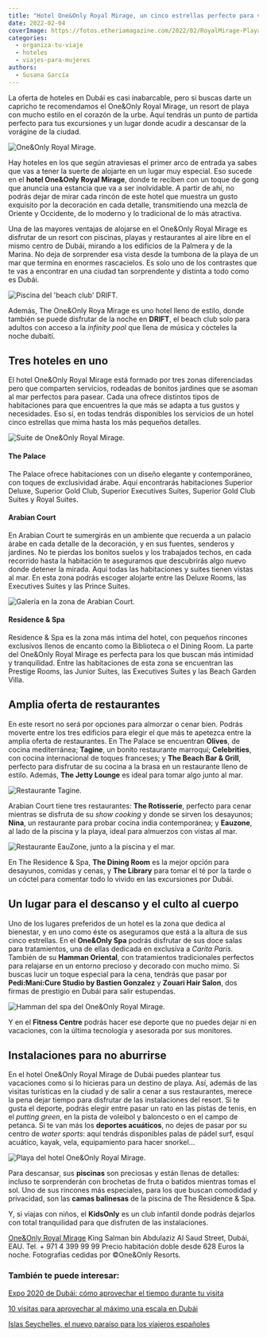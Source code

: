 ```yaml
---
title: "Hotel One&Only Royal Mirage, un cinco estrellas perfecto para vivir Dubái con estilo"
date: 2022-02-04
coverImage: https://fotos.etheriamagazine.com/2022/02/RoyalMirage-Playa.jpg
categories: 
  - organiza-tu-viaje
  - hoteles
  - viajes-para-mujeres
authors: 
  - Susana García
---
```


La oferta de hoteles en Dubái es casi inabarcable, pero si buscas darte un capricho te recomendamos el One&Only Royal Mirage, un resort de playa con mucho estilo en el corazón de la urbe. Aquí tendrás un punto de partida perfecto para tus excursiones y un lugar donde acudir a descansar de la vorágine de la ciudad.

![One&Only Royal Mirage.](https://fotos.etheriamagazine.com/2022/02/RoyalMirage-entrada.jpg "One&Only Royal Mirage.")

Hay hoteles en los que según atraviesas el primer arco de entrada ya sabes que vas a 
tener la suerte de alojarte en un lugar muy especial. Eso sucede en el **hotel One&Only 
Royal Mirage**, donde te reciben con un toque de gong que anuncia una estancia que va a 
ser inolvidable. A partir de ahí, no podrás dejar de mirar cada rincón de este hotel que 
muestra un gusto exquisito por la decoración en cada detalle, transmitiendo una mezcla 
de Oriente y Occidente, de lo moderno y lo tradicional de lo más atractiva. 

Una de las mayores ventajas de alojarse en el One&Only Royal Mirage es disfrutar de un 
resort con piscinas, playas y restaurantes al aire libre en el mismo centro de Dubái, 
mirando a los edificios de la Palmera y de la Marina. No deja de sorprender esa vista 
desde la tumbona de la playa de un mar que termina en enormes rascacielos. Es solo uno 
de los contrastes que te vas a encontrar en una ciudad tan sorprendente y distinta a 
todo como es Dubái. 

![Piscina del 'beach club' DRIFT.](https://fotos.etheriamagazine.com/2022/02/RoyalMirage-Piscina-Drift.jpg "Piscina del 'beach club' DRIFT.")

Además, The One&Only Roya Mirage es uno hotel lleno de estilo, donde también se puede 
disfrutar de la noche en **DRIFT**, el beach club solo para adultos con acceso a la 
_infinity pool_ que llena de música y cócteles la noche dubaití. 

## Tres hoteles en uno

El hotel One&Only Royal Mirage está formado por tres zonas diferenciadas pero que 
comparten servicios, rodeadas de bonitos jardines que se asoman al mar perfectos para 
pasear. Cada una ofrece distintos tipos de habitaciones para que encuentres la que más 
se adapta a tus gustos y necesidades. Eso sí, en todas tendrás disponibles los servicios 
de un hotel cinco estrellas que mima hasta los más pequeños detalles. 

![Suite de One&Only Royal Mirage.](https://fotos.etheriamagazine.com/2022/02/RoyalMirage-Prince-Suite.jpg "Suite de One&Only Royal Mirage.")

#### The Palace

The Palace ofrece habitaciones con un diseño elegante y contemporáneo, con toques de 
exclusividad árabe. Aquí encontrarás habitaciones Superior Deluxe, Superior Gold Club, 
Superior Executives Suites, Superior Gold Club Suites y Royal Suites. 

#### Arabian Court

En Arabian Court te sumergirás en un ambiente que recuerda a un palacio árabe en cada 
detalle de la decoración, y en sus fuentes, senderos y jardines. No te pierdas los 
bonitos suelos y los trabajados techos, en cada recorrido hasta la habitación te 
aseguramos que descubrirás algo nuevo donde detener la mirada. Aquí todas las 
habitaciones y suites tienen vistas al mar. En esta zona podrás escoger alojarte entre 
las Deluxe Rooms, las Executives Suites y las Prince Suites. 

![Galería en la zona de Arabian Court.](https://fotos.etheriamagazine.com/2022/02/RoyalMirage-Arabian-Court-Grand-Gallery.jpg "Galería en la zona de Arabian Court.")

#### Residence & Spa

Residence & Spa es la zona más intima del hotel, con pequeños rincones exclusivos llenos 
de encanto como la Biblioteca o el Dining Room. La parte del One&Only Royal Mirage es 
perfecta para los que buscan más intimidad y tranquilidad. Entre las habitaciones de 
esta zona se encuentran las Prestige Rooms, las Junior Suites, las Executives Suites y 
las Beach Garden Villa. 

## Amplia oferta de restaurantes

En este resort no será por opciones para almorzar o cenar bien. Podrás moverte entre los 
tres edificios para elegir el que más te apetezca entre la amplia oferta de 
restaurantes. En The Palace se encuentran **Olives**, de cocina mediterránea; 
**Tagine**, un bonito restaurante marroquí; **Celebrities**, con cocina internacional de 
toques franceses; y **The Beach Bar & Grill**, perfecto para disfrutar de su cocina a la 
brasa en un restaurante lleno de estilo. Además, **The Jetty Lounge** es ideal para 
tomar algo junto al mar. 

![Restaurante Tagine.](https://fotos.etheriamagazine.com/2022/02/RoyalMirage-Tagine.jpg "Restaurante Tagine.")

Arabian Court tiene tres restaurantes: **The Rotisserie**, perfecto para cenar mientras 
se disfruta de su _show cooking_ y donde se sirven los desayunos; **Nina**, un 
restaurante para probar cocina india contemporánea; y **Eauzone**, al lado de la piscina 
y la playa, ideal para almuerzos con vistas al mar. 

![Restaurante EauZone, junto a la piscina y el mar.](https://fotos.etheriamagazine.com/2022/02/RoyalMirage-EauZone.jpg "Restaurante EauZone, junto a la piscina y el mar.")

En The Residence & Spa, **The Dining Room** es la mejor opción para desayunos, comidas y 
cenas, y **The Library** para tomar el té por la tarde o un cóctel para comentar todo lo 
vivido en las excursiones por Dubái. 

## Un lugar para el descanso y el culto al cuerpo

Uno de los lugares preferidos de un hotel es la zona que dedica al bienestar, y en uno 
como éste os aseguramos que está a la altura de sus cinco estrellas. En el **One&Only 
Spa** podrás disfrutar de sus doce salas para tratamientos, una de ellas dedicada en 
exclusiva a _Carita Paris_. También de su **Hamman Oriental**, con tratamientos 
tradicionales perfectos para relajarse en un entorno precioso y decorado con mucho mimo. 
Si buscas lucir un toque especial para la cena, tendrás que pasar por **Pedi:Mani:Cure 
Studio by Bastien Gonzalez** y **Zouari Hair Salon**, dos firmas de prestigio en Dubái 
para salir estupendas. 

![Hamman del spa del One&Only Royal Mirage.](https://fotos.etheriamagazine.com/2022/02/RoyalMirage-Spa-Hammam.jpg "Hamman del spa del One&Only Royal Mirage.")

Y en el **Fitness Centre** podrás hacer ese deporte que no puedes dejar ni en 
vacaciones, con la última tecnología y asesorada por sus monitores. 

## Instalaciones para no aburrirse

En el hotel One&Only Royal Mirage de Dubái puedes plantear tus vacaciones como si lo 
hicieras para un destino de playa. Así, además de las visitas turísticas en la ciudad y 
de salir a cenar a sus restaurantes, merece la pena dejar tiempo para disfrutar de las 
instalaciones del resort. Si te gusta el deporte, podrás elegir entre pasar un rato en 
las pistas de tenis, en el _putting green_, en la pista de voleibol y baloncesto o en el 
campo de petanca. Si te van más los **deportes acuáticos**, no dejes de pasar por su 
centro de _water sports_: aquí tendrás disponibles palas de pádel surf, esquí acuático, 
kayak, vela, equipamiento para hacer snorkel… 

![Playa del hotel One&Only Royal Mirage.](https://fotos.etheriamagazine.com/2022/02/RoyalMirage-Playa.jpg "Playa del hotel One&Only Royal Mirage.")

Para descansar, sus **piscinas** son preciosas y están llenas de detalles: incluso te 
sorprenderán con brochetas de fruta o batidos mientras tomas el sol. Uno de sus rincones 
más especiales, para los que buscan comodidad y privacidad, son las **camas balinesas** 
de la piscina de The Residence & Spa. 

Y, si viajas con niños, el **KidsOnly** es un club infantil donde podrás dejarlos con 
total tranquilidad para que disfruten de las instalaciones. 

[One&Only Royal Mirage](https://www.oneandonlyresorts.com/royal-mirage) King Salman bin 
Abdulaziz Al Saud Street, Dubái, EAU. Tel. + 971 4 399 99 99 Precio habitación doble 
desde 628 Euros la noche. Fotografías cedidas por ©One&Only Resorts. 

### También te puede interesar:

[Expo 2020 de Dubái: cómo aprovechar el tiempo durante tu 
visita](https://etheriamagazine.com/2021/12/20/visita-a-expo-2020-dubai/) 

[10 visitas para aprovechar al máximo una escala en 
Dubái](https://etheriamagazine.com/2019/05/31/como-aprovechar-una-escala-en-dubai/) 

[Islas Seychelles, el nuevo paraíso para los viajeros 
españoles](https://etheriamagazine.com/2020/11/16/islas-seychelles-un-viaje-de-lujo-al-paraiso/)
